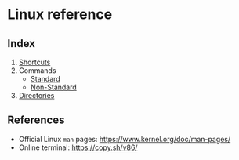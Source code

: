 # Linux reference

## Index

1. [Shortcuts](00_shortcut/00_shortcut.md)
2. Commands
   * [Standard](01_command/00_standard.md)
   * [Non-Standard](01_command/01_non_standard.md)
3. [Directories](02_directory/00_directory.md)

## References

* Official Linux `man` pages: https://www.kernel.org/doc/man-pages/
* Online terminal: https://copy.sh/v86/